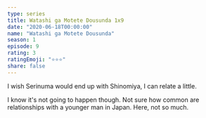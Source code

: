 ```yaml
---
type: series
title: Watashi ga Motete Dousunda 1x9
date: "2020-06-18T00:00:00"
name: "Watashi ga Motete Dousunda"
season: 1
episode: 9
rating: 3
ratingEmoji: "⭐️⭐️⭐️"
share: false
---
```


I wish Serinuma would end up with Shinomiya, I can relate a little.

I know it's not going to happen though. Not sure how common are relationships with a younger man in Japan. Here, not so much.
